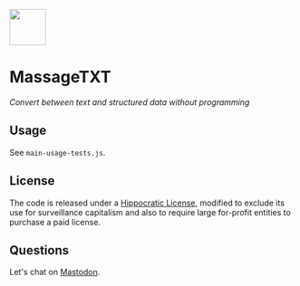 <a href="https://massagetxt.com"><img src="https://massagetxt.com/identity.svg" width="64"></a>

# MassageTXT

_Convert between text and structured data without programming_

## Usage

See `main-usage-tests.js`.

## License

The code is released under a [Hippocratic License](https://firstdonoharm.dev), modified to exclude its use for surveillance capitalism and also to require large for-profit entities to purchase a paid license.

## Questions

Let's chat on [Mastodon](https://merveilles.town/@rosano).
